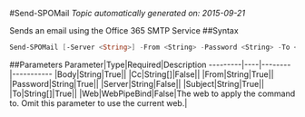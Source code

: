#Send-SPOMail
*Topic automatically generated on: 2015-09-21*

Sends an email using the Office 365 SMTP Service
##Syntax
```powershell
Send-SPOMail [-Server <String>] -From <String> -Password <String> -To <String[]> [-Cc <String[]>] -Subject <String> -Body <String> [-Web <WebPipeBind>]
```


##Parameters
Parameter|Type|Required|Description
---------|----|--------|-----------
|Body|String|True||
|Cc|String[]|False||
|From|String|True||
|Password|String|True||
|Server|String|False||
|Subject|String|True||
|To|String[]|True||
|Web|WebPipeBind|False|The web to apply the command to. Omit this parameter to use the current web.|
